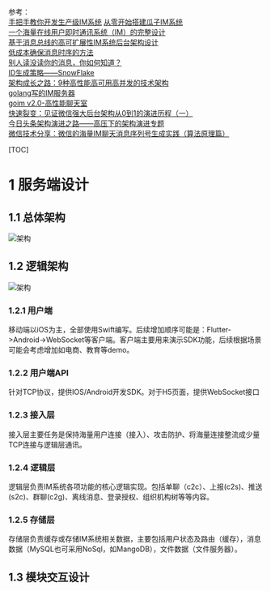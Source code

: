 参考：  
[手把手教你开发生产级IM系统](https://mp.weixin.qq.com/s/_Direcn6tk2P2KDpncFdgQ)
[从零开始搭建瓜子IM系统](https://mp.weixin.qq.com/s/TUIxcg0EJC0S26gKrKqYKg)  
[一个海量在线用户即时通讯系统（IM）的完整设计](https://mp.weixin.qq.com/s?__biz=MzI1ODY0NjAwMA==&mid=2247483756&idx=1&sn=a8e3303bc573b1acaf9ef3862ef89bdd&chksm=ea044bf3dd73c2e5dcf2c10202c66d6143ec866205e9230f974fbc0b0be587926699230b6b18#rd)  
[基于消息总线的高可扩展性IM系统后台架构设计](https://mp.weixin.qq.com/s/a4sDH48PWTHax2uBej1Jtg)  
[低成本确保消息时序的方法](https://mp.weixin.qq.com/s/QtlgYtfek4Sv8Ss5b8ojxA)  
[别人读没读你的消息，你如何知道？](https://mp.weixin.qq.com/s/4URbQUeyTOcm1xtTwfjqUA)    
[ID生成策略——SnowFlake](https://mp.weixin.qq.com/s/p_cANKSn5hFxHo-YzzYs-A)  
[架构成长之路：9种高性能高可用高并发的技术架构](https://www.jianshu.com/p/b067266bbdf4)  
[golang写的IM服务器](https://github.com/alberliu/goim)  
[goim v2.0-高性能聊天室](https://github.com/Terry-Mao/goim)  
[快速裂变：见证微信强大后台架构从0到1的演进历程（一）](http://www.52im.net/thread-168-1-1.html)  
[今日头条架构演进之路——高压下的架构演进专题](https://www.jianshu.com/p/6c879e132093)  
[微信技术分享：微信的海量IM聊天消息序列号生成实践（算法原理篇）](http://www.52im.net/thread-1998-1-1.html)  

[TOC]

# 1 服务端设计
## 1.1 总体架构
![架构](https://raw.githubusercontent.com/xmcy0011/CoffeeChat/master/images/architecture.png)  

## 1.2 逻辑架构

![架构](https://raw.githubusercontent.com/xmcy0011/CoffeeChat/master/images/architecture2.png)  

### 1.2.1 用户端
移动端以iOS为主，全部使用Swift编写。后续增加顺序可能是：Flutter->Android->WebSocket等客户端。客户端主要用来演示SDK功能，后续根据场景可能会考虑增加如电商、教育等demo。

### 1.2.2 用户端API
针对TCP协议，提供IOS/Android开发SDK。对于H5页面，提供WebSocket接口

### 1.2.3 接入层
接入层主要任务是保持海量用户连接（接入）、攻击防护、将海量连接整流成少量TCP连接与逻辑层通讯。

### 1.2.4 逻辑层
逻辑层负责IM系统各项功能的核心逻辑实现。包括单聊（c2c）、上报(c2s)、推送(s2c)、群聊(c2g)、离线消息、登录授权、组织机构树等等内容。

### 1.2.5 存储层

存储层负责缓存或存储IM系统相关数据，主要包括用户状态及路由（缓存），消息数据（MySQL也可采用NoSql，如MangoDB），文件数据（文件服务器）。

## 1.3 模块交互设计